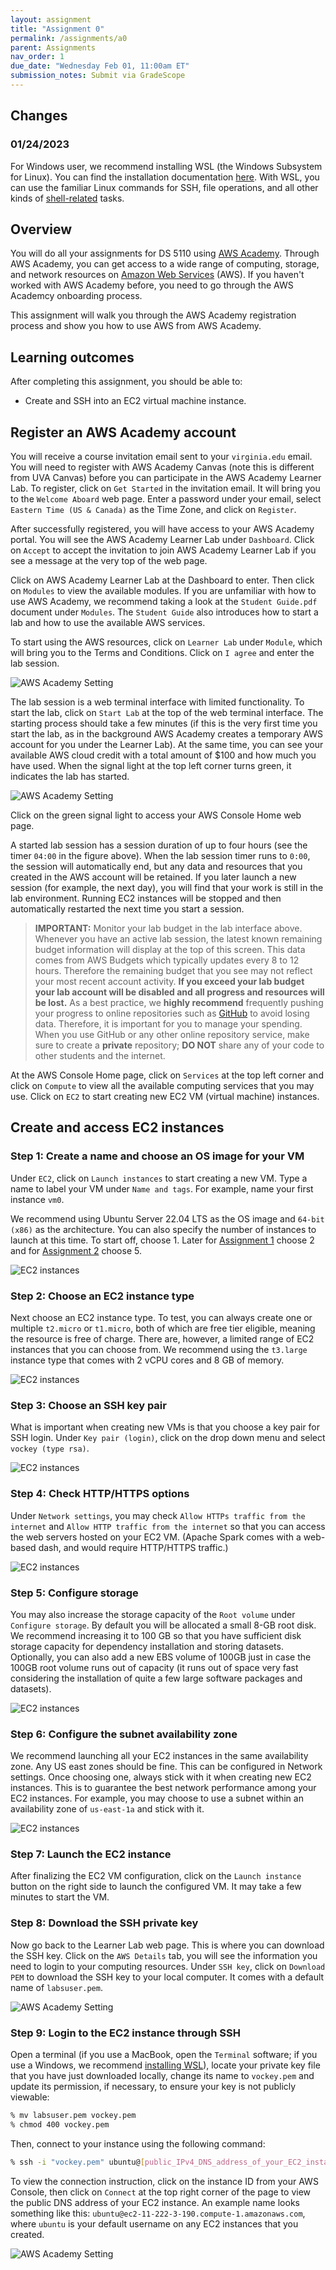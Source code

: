 ```yaml
---
layout: assignment
title: "Assignment 0"
permalink: /assignments/a0
parent: Assignments
nav_order: 1
due_date: "Wednesday Feb 01, 11:00am ET"
submission_notes: Submit via GradeScope
---
```


## Changes

### 01/24/2023
For Windows user, we recommend installing WSL (the Windows Subsystem for Linux).
You can find the installation documentation
[here](https://learn.microsoft.com/en-us/windows/wsl/install). With
WSL, you can use the familiar Linux commands for SSH, file
operations, and all other kinds of
[shell-related](https://linuxcommand.org/lc3_lts0010.php) tasks. 

## Overview

You will do all your assignments for DS 5110 using [AWS
Academy](https://www.awsacademy.com/vforcesite/LMS_Login).
Through AWS Academy, you can get access to a wide range of computing,
storage, and network resources on [Amazon Web
Services](https://aws.amazon.com) (AWS). If you haven't worked with
AWS Academy before, you need to go through the AWS Academcy
onboarding process. 

This assignment will walk you through the AWS Academy registration
process and show you how to use AWS from AWS Academy. 



## Learning outcomes

After completing this assignment, you should be able to:

* Create and SSH into an EC2 virtual machine instance.



## Register an AWS Academy account

You will receive a course invitation email sent to your `virginia.edu` email. 
You will need to register with AWS Academy Canvas (note this is different from UVA Canvas) before you can participate in the AWS Academy Learner Lab. 
To register, click on `Get Started` in the invitation email. It will bring you to the `Welcome Aboard` web page. Enter a password under your email, select `Eastern Time (US & Canada)` as the Time Zone, and click on `Register`. 

After successfully registered, you will have access to your AWS Academy portal. You will see the AWS Academy Learner Lab under `Dashboard`. Click on `Accept` to accept the invitation to join AWS Academy Learner Lab if you see a message at the very top of the web page. 

Click on AWS Academy Learner Lab at the Dashboard to enter. Then
click on `Modules` to view the available modules. If you are
unfamiliar with how to use AWS Academy, we recommend taking a look at
the `Student Guide.pdf` document under `Modules`. The `Student Guide`
also introduces how to start a lab and how to use the available AWS
services. 

To start using the AWS resources, click on `Learner Lab` under
`Module`, which will bring you to the Terms and Conditions. Click on
`I agree` and enter the lab session. 

![AWS Academy Setting]({{site.baseurl}}/assets/images/a0/aws_academy_dash0.png)

The lab session is a web terminal interface with limited
functionality. To start the lab, click on `Start Lab` at the top of
the web terminal interface. The starting process should take a few
minutes (if this is the very first time you start the lab, as in the
background AWS Academy creates a temporary AWS account for you under
the Learner Lab). At the same time, you can see your available AWS
cloud credit with a total amount of $100 and how much you have used.
When the signal light at the top left corner turns green, it
indicates the lab has started. 

![AWS Academy Setting]({{site.baseurl}}/assets/images/a0/aws_academy_dash1.png)

Click on the green signal light to access your AWS Console Home web
page. 

A started lab session has a session duration of up to 
four hours (see the timer `04:00` in the figure above). When the lab
session timer runs to `0:00`, the session will automatically end, but
any data and resources that you created in the AWS account will be
retained. If you later launch a new session (for example, the next
day), you will find that your work is still in the lab environment.
Running EC2 instances will be stopped and then automatically
restarted the next time you start a session. 

> **IMPORTANT:** Monitor your lab budget in the lab interface above. 
Whenever you have an active lab session, the latest known remaining
budget information will display at the top of this screen. This data
comes from AWS Budgets which typically updates every 8 to 12 hours.
Therefore the remaining budget that you see may not reflect your most
recent account activity.  **If you exceed your lab budget your lab
account will be disabled and all progress and resources will be lost.**
As a best practice, we **highly recommend** frequently pushing your
progress to online repositories such as [GitHub](https://github.com/)
to avoid losing data. Therefore, it is important for you to manage
your spending. When you use GitHub or any other online repository service,
make sure to create a **private** repository; **DO NOT** share any of 
your code to other students and the internet.

At the AWS Console Home page, click on `Services` at the top left
corner and click on `Compute` to view all the available computing
services that you may use. Click on `EC2` to start creating new EC2
VM (virtual machine) instances. 


## Create and access EC2 instances

### Step 1: Create a name and choose an OS image for your VM
Under `EC2`, click on `Launch instances` to start creating a new VM.
Type a name to label your VM under `Name and tags`. For example, name
your first instance `vm0`.

We recommend using Ubuntu Server 22.04 LTS as the OS image and
`64-bit (x86)` as the architecture. You can also specify the number of
instances to launch at this time. To start off, choose 1. Later for
[Assignment 1](/ds5110-spring23/assignments/a1) choose 2 and for
[Assignment 2](/ds5110-spring23/assignments/a2) choose 5.

![EC2 instances]({{site.baseurl}}/assets/images/a0/ec2_create_vm0.png)

### Step 2: Choose an EC2 instance type
Next choose an EC2 instance type.  To test, you can always create one
or multiple `t2.micro` or `t1.micro`, both of which are free tier
eligible, meaning the resource is free of charge. 
There are, however, a limited range of EC2 instances that you can
choose from. We recommend using the `t3.large` instance type that comes
with 2 vCPU cores and 8 GB of memory.

![EC2 instances]({{site.baseurl}}/assets/images/a0/ec2_create_vm1.png)

### Step 3: Choose an SSH key pair
What is important when creating new VMs is that you choose a key pair
for SSH login. Under `Key pair (login)`, click on the drop down menu
and select `vockey (type rsa)`. 

![EC2 instances]({{site.baseurl}}/assets/images/a0/ec2_create_vm2.png)

### Step 4: Check HTTP/HTTPS options
Under `Network settings`, you may check `Allow HTTPs traffic from the
internet` and `Allow HTTP traffic from the internet` so that you can
access the web servers hosted on your EC2 VM. (Apache Spark comes
with a web-based dash, and would require HTTP/HTTPS traffic.) 

![EC2 instances]({{site.baseurl}}/assets/images/a0/ec2_create_vm3.png)

### Step 5: Configure storage
You may also increase the storage capacity of the `Root volume` under
`Configure storage`. By default you will be allocated a small 8-GB
root disk. We recommend increasing it to 100 GB so that you have
sufficient disk storage capacity for dependency installation and
storing datasets. Optionally, you can also add a new EBS volume of
100GB just in case the 100GB root volume runs out of capacity (it
runs out of space very fast considering the installation of quite a
few large software packages and datasets).

![EC2 instances]({{site.baseurl}}/assets/images/a0/ec2_create_vm4.png)

### Step 6: Configure the subnet availability zone
We recommend launching all your EC2 instances in the same
availability zone. Any US east zones should be fine. This can be
configured in Network settings. Once choosing one, always stick with
it when creating new EC2 instances. This is to guarantee the best
network performance among your EC2 instances.
For example, you may choose to use a subnet within an availability
zone of `us-east-1a` and stick with it.

![EC2 instances]({{site.baseurl}}/assets/images/a0/ec2_create_vm5.png)

### Step 7: Launch the EC2 instance
After finalizing the EC2 VM configuration, click on the `Launch
instance` button on the right side to launch the configured VM. It
may take a few minutes to start the VM. 

### Step 8: Download the SSH private key
Now go back to the Learner Lab web page. This is where you can
download the SSH key. Click on the `AWS Details` tab, you will see
the information you need to login to your computing resources. Under
`SSH key`, click on `Download PEM` to download the SSH key to your
local computer. It comes with a default name of `labsuser.pem`.

![AWS Academy Setting]({{site.baseurl}}/assets/images/a0/aws_academy_ssh_key.png)

### Step 9: Login to the EC2 instance through SSH
Open a terminal (if you use a MacBook, open the `Terminal` software;
if you use a Windows, we recommend [installing WSL](#01242023)),
locate your private key file that you have just downloaded locally,
change its name to `vockey.pem` and update its permission, if
necessary, to ensure your key is not publicly viewable:

```bash
% mv labsuser.pem vockey.pem
% chmod 400 vockey.pem
```

Then, connect to your instance using the following command:

```bash
% ssh -i "vockey.pem" ubuntu@[public_IPv4_DNS_address_of_your_EC2_instance]
``` 

To view the connection instruction, click on the instance ID from
your AWS Console, then click on `Connect` at the top right corner of
the page to view the public DNS address of your EC2 instance. An
example name looks something like this:
`ubuntu@ec2-11-222-3-190.compute-1.amazonaws.com`, where `ubuntu` is
your default username on any EC2 instances that you created. 

![AWS Academy Setting]({{site.baseurl}}/assets/images/a0/ec2_create_vm6.png)



